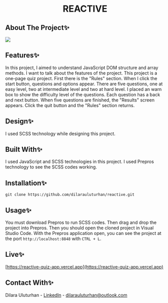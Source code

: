 <div align="center">
  <h1 align="center">REACTIVE</h1>
</div>

## About The Project✨
![](https://github.com/dilarauluturhan/reactive/assets/120499369/c1532373-c3ed-4835-aad2-653f9df3a72e)

## Features✨
In this project, I aimed to understand JavaScript DOM structure and array methods. I want to talk about the features of the project. This project is a one-page quiz project. First there is the "Rules" section. When I click the start button, questions and options appear. There are five questions, one at easy level, two at intermediate level and two at hard level. I placed an warn box to show the difficulty level of the questions. Each question has a back and next button. When five questions are finished, the "Results" screen appears. Click the quit button and the "Rules" section returns.

## Design✨
I used SCSS technology while designing this project.

## Built With✨
I used JavaScript and SCSS technologies in this project. I used Prepros technology to see the SCSS codes working.

## Installation✨
````
git clone https://github.com/dilarauluturhan/reactive.git
````
## Usage✨
You must download Prepros to run SCSS codes. Then drag and drop the project into Prepros. Then you should open the cloned project in Visual Studio Code. With the Prepros application open, you can see the project at the port ``http://localhost:8848`` with ``CTRL + L``.

## Live✨
[https://reactive-quiz-app.vercel.app](https://reactive-quiz-app.vercel.app)

## Contact With✨
Dilara Uluturhan - [LinkedIn](https://www.linkedin.com/in/dilarauluturhan/) - dilarauluturhan@outlook.com
